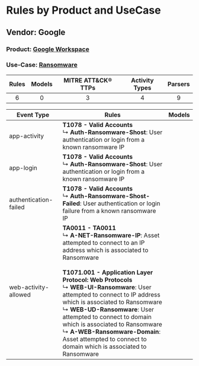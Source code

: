 Rules by Product and UseCase
============================
Vendor: Google
--------------
### Product: [Google Workspace](../ds_google_google_workspace.md)
### Use-Case: [Ransomware](../../../../UseCases/uc_ransomware.md)

| Rules | Models | MITRE ATT&CK® TTPs | Activity Types | Parsers |
|:-----:|:------:|:------------------:|:--------------:|:-------:|
|   6   |   0    |         3          |       4        |    9    |

| Event Type    | Rules    | Models |
| ---- | ---- | ------ |
| app-activity          | <b>T1078 - Valid Accounts</b><br> ↳ <b>Auth-Ransomware-Shost</b>: User authentication or login from a known ransomware IP    |        |
| app-login    | <b>T1078 - Valid Accounts</b><br> ↳ <b>Auth-Ransomware-Shost</b>: User authentication or login from a known ransomware IP    |        |
| authentication-failed | <b>T1078 - Valid Accounts</b><br> ↳ <b>Auth-Ransomware-Shost-Failed</b>: User authentication or login failure from a known ransomware IP    |        |
| web-activity-allowed  | <b>TA0011 - TA0011</b><br> ↳ <b>A-NET-Ransomware-IP</b>: Asset attempted to connect to an IP address which is associated to Ransomware<br><br><b>T1071.001 - Application Layer Protocol: Web Protocols</b><br> ↳ <b>WEB-UI-Ransomware</b>: User attempted to connect to IP address which is associated to Ransomware<br> ↳ <b>WEB-UD-Ransomware</b>: User attempted to connect to domain which is associated to Ransomware<br> ↳ <b>A-WEB-Ransomware-Domain</b>: Asset attempted to connect to domain which is associated to Ransomware |        |